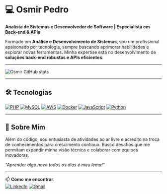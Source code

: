 
# 💻 Osmir Pedro  
**Analista de Sistemas e Desenvolvedor de Software | Especialista em Back-end & APIs**  

Formado em **Análise e Desenvolvimento de Sistemas**, sou um profissional apaixonado por tecnologia, sempre buscando aprimorar habilidades e explorar novas ferramentas. Minha expertise está no desenvolvimento de **soluções back-end robustas e APIs eficientes**.


---


![Osmir GitHub stats](https://github-readme-stats.vercel.app/api?username=osmirpedro99&show_icons=true&theme=tokyonight)


---

## 🛠 Tecnologias


[![PHP](https://img.shields.io/badge/PHP-777BB4?style=for-the-badge&logo=php&logoColor=white)](https://php.net/)
[![MySQL](https://img.shields.io/badge/MySQL-4479A1?style=for-the-badge&logo=mysql&logoColor=white)](https://www.mysql.com/)
[![AWS](https://img.shields.io/badge/Amazon_AWS-FF9900?style=for-the-badge&logo=amazonaws&logoColor=white)](https://aws.com/)
[![Docker](https://img.shields.io/badge/Docker-2496ED?style=for-the-badge&logo=docker&logoColor=white)](https://www.docker.com/)
[![JavaScript](https://img.shields.io/badge/JavaScript-F7DF1E?style=for-the-badge&logo=javascript&logoColor=black)](https://javacript.com/)
[![Python](https://img.shields.io/badge/Python-3776AB?style=for-the-badge&logo=python&logoColor=white)](https://python.com/)

---

## 🌟 Sobre Mim  
Além do código, sou entusiasta de atividades ao ar livre e acredito na troca de conhecimentos para crescimento contínuo. Busco desafios que me permitam expandir minha visão técnica e colaborar com equipes inovadoras.  

*"Aprender algo novo todos os dias é meu lema!"*  

---

📫 **Como me encontrar**:  
[![LinkedIn](https://img.shields.io/badge/LinkedIn-0077B5?style=for-the-badge&logo=linkedin&logoColor=white)](https://linkedin.com/in/seu-perfil) [![Gmail](https://img.shields.io/badge/Gmail-D14836?style=for-the-badge&logo=gmail&logoColor=white)](mailto:seu-email@gmail.com)  

